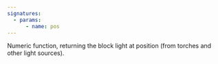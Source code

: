 ```yaml
---
signatures:
  - params:
      - name: pos
---
```


Numeric function, returning the block light at position (from torches and other light sources).
